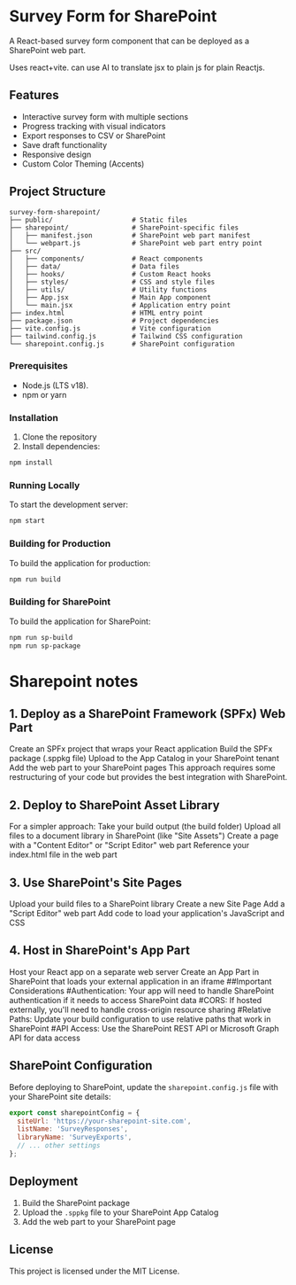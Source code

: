 # Survey Form for SharePoint

A React-based survey form component that can be deployed as a SharePoint web part.

Uses react+vite. can use AI to translate jsx to plain js for plain Reactjs.

## Features

- Interactive survey form with multiple sections
- Progress tracking with visual indicators
- Export responses to CSV or SharePoint
- Save draft functionality
- Responsive design
- Custom Color Theming (Accents)

## Project Structure

```
survey-form-sharepoint/
├── public/                    # Static files
├── sharepoint/                # SharePoint-specific files
│   ├── manifest.json          # SharePoint web part manifest
│   └── webpart.js             # SharePoint web part entry point
├── src/
│   ├── components/            # React components
│   ├── data/                  # Data files
│   ├── hooks/                 # Custom React hooks
│   ├── styles/                # CSS and style files
│   ├── utils/                 # Utility functions
│   ├── App.jsx                # Main App component
│   └── main.jsx               # Application entry point
├── index.html                 # HTML entry point
├── package.json               # Project dependencies
├── vite.config.js             # Vite configuration
├── tailwind.config.js         # Tailwind CSS configuration
└── sharepoint.config.js       # SharePoint configuration
```
### Prerequisites

- Node.js (LTS v18).
- npm or yarn

### Installation

1. Clone the repository
2. Install dependencies:

```bash
npm install
```

### Running Locally

To start the development server:

```bash
npm start
```

### Building for Production

To build the application for production:

```bash
npm run build
```

### Building for SharePoint

To build the application for SharePoint:

```bash
npm run sp-build
npm run sp-package
```
# Sharepoint notes
## 1. Deploy as a SharePoint Framework (SPFx) Web Part
Create an SPFx project that wraps your React application
Build the SPFx package (.sppkg file)
Upload to the App Catalog in your SharePoint tenant
Add the web part to your SharePoint pages
This approach requires some restructuring of your code but provides the best integration with SharePoint.
## 2. Deploy to SharePoint Asset Library
For a simpler approach:
Take your build output (the build folder)
Upload all files to a document library in SharePoint (like "Site Assets")
Create a page with a "Content Editor" or "Script Editor" web part
Reference your index.html file in the web part
## 3. Use SharePoint's Site Pages
Upload your build files to a SharePoint library
Create a new Site Page
Add a "Script Editor" web part
Add code to load your application's JavaScript and CSS
## 4. Host in SharePoint's App Part
Host your React app on a separate web server
Create an App Part in SharePoint that loads your external application in an iframe
##Important Considerations
#Authentication: Your app will need to handle SharePoint authentication if it needs to access SharePoint data
#CORS: If hosted externally, you'll need to handle cross-origin resource sharing
#Relative Paths: Update your build configuration to use relative paths that work in SharePoint
#API Access: Use the SharePoint REST API or Microsoft Graph API for data access

## SharePoint Configuration

Before deploying to SharePoint, update the `sharepoint.config.js` file with your SharePoint site details:

```javascript
export const sharepointConfig = {
  siteUrl: 'https://your-sharepoint-site.com',
  listName: 'SurveyResponses',
  libraryName: 'SurveyExports',
  // ... other settings
};
```

## Deployment

1. Build the SharePoint package
2. Upload the `.sppkg` file to your SharePoint App Catalog
3. Add the web part to your SharePoint page

## License

This project is licensed under the MIT License. 
